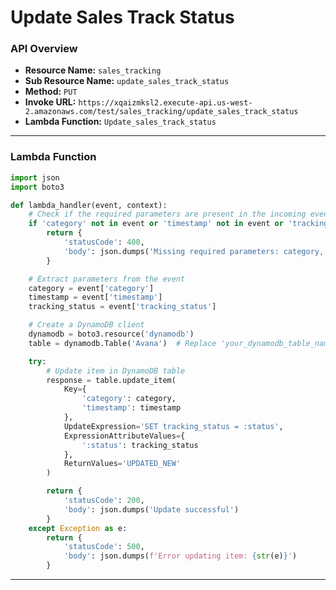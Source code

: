 # Update Sales Track Status

### API Overview
- **Resource Name:** `sales_tracking`
- **Sub Resource Name:** `update_sales_track_status`
- **Method:** `PUT`
- **Invoke URL:** `https://xqaizmksl2.execute-api.us-west-2.amazonaws.com/test/sales_tracking/update_sales_track_status`
- **Lambda Function:** `Update_sales_track_status`

---


### Lambda Function
```python
import json
import boto3

def lambda_handler(event, context):
    # Check if the required parameters are present in the incoming event
    if 'category' not in event or 'timestamp' not in event or 'tracking_status' not in event:
        return {
            'statusCode': 400,
            'body': json.dumps('Missing required parameters: category, timestamp, tracking_status')
        }

    # Extract parameters from the event
    category = event['category']
    timestamp = event['timestamp']
    tracking_status = event['tracking_status']

    # Create a DynamoDB client
    dynamodb = boto3.resource('dynamodb')
    table = dynamodb.Table('Avana')  # Replace 'your_dynamodb_table_name' with your actual table name

    try:
        # Update item in DynamoDB table
        response = table.update_item(
            Key={
                'category': category,
                'timestamp': timestamp
            },
            UpdateExpression='SET tracking_status = :status',
            ExpressionAttributeValues={
                ':status': tracking_status
            },
            ReturnValues='UPDATED_NEW'
        )

        return {
            'statusCode': 200,
            'body': json.dumps('Update successful')
        }
    except Exception as e:
        return {
            'statusCode': 500,
            'body': json.dumps(f'Error updating item: {str(e)}')
        }


```

---

